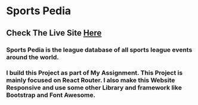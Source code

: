 # Sports Pedia

## Check The Live Site [Here](https://sports-pedia.netlify.app)

### Sports Pedia is the league database of all sports league events around the world.

### I build this Project as part of My Assignment. This Project is mainly focused on React Router. I also make this Website Responsive and use some other Library and framework like Bootstrap and Font Awesome.
